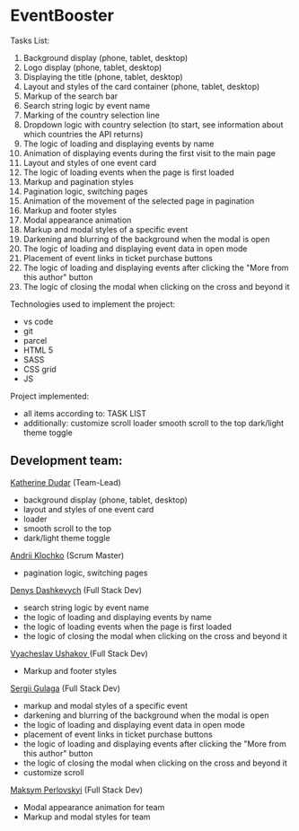 # EventBooster

Tasks List:
1. Background display (phone, tablet, desktop)
2. Logo display (phone, tablet, desktop)
3. Displaying the title (phone, tablet, desktop)
4. Layout and styles of the card container (phone, tablet, desktop)
5. Markup of the search bar
6. Search string logic by event name
7. Marking of the country selection line
8. Dropdown logic with country selection (to start, see information about which countries the API returns)
9. The logic of loading and displaying events by name
10. Animation of displaying events during the first visit to the main page
11. Layout and styles of one event card
12. The logic of loading events when the page is first loaded
13. Markup and pagination styles
14. Pagination logic, switching pages
15. Animation of the movement of the selected page in pagination
16. Markup and footer styles
17. Modal appearance animation
18. Markup and modal styles of a specific event
19. Darkening and blurring of the background when the modal is open
20. The logic of loading and displaying event data in open mode
21. Placement of event links in ticket purchase buttons
22. The logic of loading and displaying events after clicking the "More from this author" button
23. The logic of closing the modal when clicking on the cross and beyond it

Technologies used to implement the project:
- vs code
- git
- parcel
- HTML 5
- SASS
- CSS grid
- JS

Project implemented:

- all items according to: TASK LIST
- additionally:
        customize scroll
        loader
        smooth scroll to the top
        dark/light theme toggle

Development team:
------
[Katherine Dudar](https://github.com/Katherineeeeeeee) (Team-Lead)

 - background display (phone, tablet, desktop)
 - layout and styles of one event card
 - loader
 - smooth scroll to the top
 - dark/light theme toggle

[Andrii Klochko](https://github.com/oLORDer) (Scrum Master)

 - pagination logic, switching pages

[Denys Dashkevych](https://github.com/MajorPrestige) (Full Stack Dev)

 - search string logic by event name
 - the logic of loading and displaying events by name
 - the logic of loading events when the page is first loaded
 - the logic of closing the modal when clicking on the cross and beyond it

[Vyacheslav Ushakov ](https://github.com/zerkel1991)(Full Stack Dev)

 - Markup and footer styles

[Sergii Gulaga](https://github.com/Ry6ens) (Full Stack Dev)

 - markup and modal styles of a specific event
 - darkening and blurring of the background when the modal is open
 - the logic of loading and displaying event data in open mode
 - placement of event links in ticket purchase buttons
 - the logic of loading and displaying events after clicking the "More from this author" button
 - the logic of closing the modal when clicking on the cross and beyond it
 - customize scroll

[Maksym Perlovskyi](https://github.com/Maksym150678) (Full Stack Dev)

 - Modal appearance animation for team
 - Markup and modal styles for team
